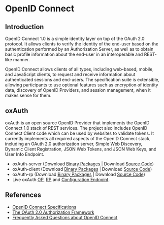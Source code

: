 # OpenID Connect

## Introduction

OpenID Connect 1.0 is a simple identity layer on top of the OAuth 2.0
protocol. It allows clients to verify the identity of the end-user based
on the authentication performed by an Authorization Server, as well as
to obtain basic profile information about the end-user in an
interoperable and REST-like manner.

OpenID Connect allows clients of all types, including web-based, mobile,
and JavaScript clients, to request and receive information about
authenticated sessions and end-users. The specification suite is
extensible, allowing participants to use optional features such as
encryption of identity data, discovery of OpenID Providers, and session
management, when it makes sense for them.

## oxAuth

oxAuth is an open source OpenID Provider that implements the OpenID
Connect 1.0 stack of REST services. The project also includes OpenID
Connect Client code which can be used by websites to validate tokens. It
currently implements all required aspects of the OpenID Connect stack,
including an OAuth 2.0 authorization server, Simple Web Discovery,
Dynamic Client Registration, JSON Web Tokens, and JSON Web Keys, and
User Info Endpoint.

 - oxAuth-server (Download [Binary Packages](http://ox.gluu.org/maven/org/xdi/oxauth-server/) | Download [Source Code](https://github.com/GluuFederation/oxAuth))
 - oxAuth-client (Download [Binary Packages](http://ox.gluu.org/maven/org/xdi/oxauth-client/) | Download [Source Code](https://github.com/GluuFederation/oxAuth/tree/master/Client))
 - oxAuth-rp (Download [Binary Packages](http://ox.gluu.org/maven/org/xdi/oxauth-rp/) | Download [Source Code](https://github.com/GluuFederation/oxAuth/tree/master/RP))
 - Live oxAuth [OP](https://seed.gluu.org/oxauth), [RP](https://seed.gluu.org/oxauth-rp) and [Configuration Endpoint](https://seed.gluu.org/.well-known/openid-configuration).

## References
- [OpenID Connect Specifications](http://openid.net/connect/)
- [The OAuth 2.0 Authorization Framework](http://tools.ietf.org/html/rfc6749)
- [Frequently Asked Questions about OpenID Connect](http://openid.net/connect/faq/)

